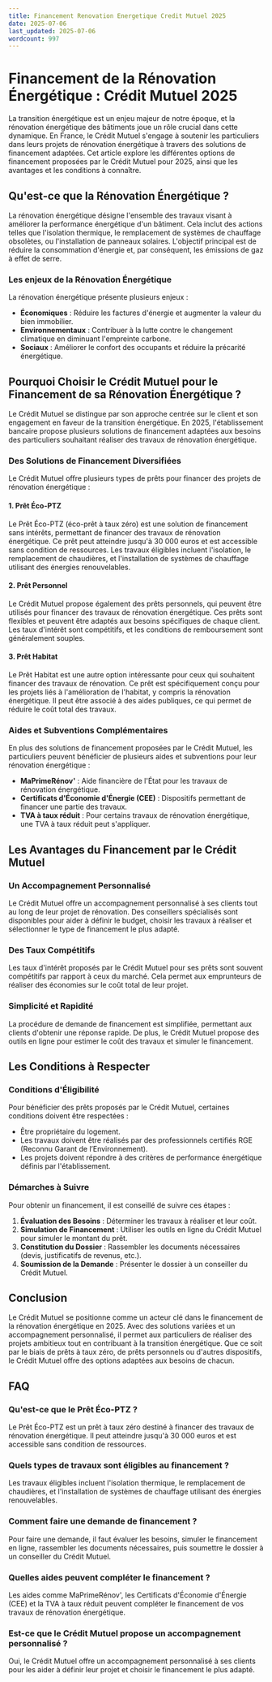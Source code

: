 ```yaml
---
title: Financement Renovation Energetique Credit Mutuel 2025
date: 2025-07-06
last_updated: 2025-07-06
wordcount: 997
---
```


# Financement de la Rénovation Énergétique : Crédit Mutuel 2025

La transition énergétique est un enjeu majeur de notre époque, et la rénovation énergétique des bâtiments joue un rôle crucial dans cette dynamique. En France, le Crédit Mutuel s'engage à soutenir les particuliers dans leurs projets de rénovation énergétique à travers des solutions de financement adaptées. Cet article explore les différentes options de financement proposées par le Crédit Mutuel pour 2025, ainsi que les avantages et les conditions à connaître.

## Qu'est-ce que la Rénovation Énergétique ?

La rénovation énergétique désigne l'ensemble des travaux visant à améliorer la performance énergétique d'un bâtiment. Cela inclut des actions telles que l'isolation thermique, le remplacement de systèmes de chauffage obsolètes, ou l'installation de panneaux solaires. L'objectif principal est de réduire la consommation d'énergie et, par conséquent, les émissions de gaz à effet de serre.

### Les enjeux de la Rénovation Énergétique

La rénovation énergétique présente plusieurs enjeux :

- **Économiques** : Réduire les factures d'énergie et augmenter la valeur du bien immobilier.
- **Environnementaux** : Contribuer à la lutte contre le changement climatique en diminuant l'empreinte carbone.
- **Sociaux** : Améliorer le confort des occupants et réduire la précarité énergétique.

## Pourquoi Choisir le Crédit Mutuel pour le Financement de sa Rénovation Énergétique ?

Le Crédit Mutuel se distingue par son approche centrée sur le client et son engagement en faveur de la transition énergétique. En 2025, l'établissement bancaire propose plusieurs solutions de financement adaptées aux besoins des particuliers souhaitant réaliser des travaux de rénovation énergétique.

### Des Solutions de Financement Diversifiées

Le Crédit Mutuel offre plusieurs types de prêts pour financer des projets de rénovation énergétique :

#### 1. Prêt Éco-PTZ

Le Prêt Éco-PTZ (éco-prêt à taux zéro) est une solution de financement sans intérêts, permettant de financer des travaux de rénovation énergétique. Ce prêt peut atteindre jusqu'à 30 000 euros et est accessible sans condition de ressources. Les travaux éligibles incluent l'isolation, le remplacement de chaudières, et l'installation de systèmes de chauffage utilisant des énergies renouvelables.

#### 2. Prêt Personnel

Le Crédit Mutuel propose également des prêts personnels, qui peuvent être utilisés pour financer des travaux de rénovation énergétique. Ces prêts sont flexibles et peuvent être adaptés aux besoins spécifiques de chaque client. Les taux d'intérêt sont compétitifs, et les conditions de remboursement sont généralement souples.

#### 3. Prêt Habitat

Le Prêt Habitat est une autre option intéressante pour ceux qui souhaitent financer des travaux de rénovation. Ce prêt est spécifiquement conçu pour les projets liés à l'amélioration de l'habitat, y compris la rénovation énergétique. Il peut être associé à des aides publiques, ce qui permet de réduire le coût total des travaux.

### Aides et Subventions Complémentaires

En plus des solutions de financement proposées par le Crédit Mutuel, les particuliers peuvent bénéficier de plusieurs aides et subventions pour leur rénovation énergétique :

- **MaPrimeRénov'** : Aide financière de l'État pour les travaux de rénovation énergétique.
- **Certificats d'Économie d'Énergie (CEE)** : Dispositifs permettant de financer une partie des travaux.
- **TVA à taux réduit** : Pour certains travaux de rénovation énergétique, une TVA à taux réduit peut s'appliquer.

## Les Avantages du Financement par le Crédit Mutuel

### Un Accompagnement Personnalisé

Le Crédit Mutuel offre un accompagnement personnalisé à ses clients tout au long de leur projet de rénovation. Des conseillers spécialisés sont disponibles pour aider à définir le budget, choisir les travaux à réaliser et sélectionner le type de financement le plus adapté.

### Des Taux Compétitifs

Les taux d'intérêt proposés par le Crédit Mutuel pour ses prêts sont souvent compétitifs par rapport à ceux du marché. Cela permet aux emprunteurs de réaliser des économies sur le coût total de leur projet.

### Simplicité et Rapidité

La procédure de demande de financement est simplifiée, permettant aux clients d'obtenir une réponse rapide. De plus, le Crédit Mutuel propose des outils en ligne pour estimer le coût des travaux et simuler le financement.

## Les Conditions à Respecter

### Conditions d'Éligibilité

Pour bénéficier des prêts proposés par le Crédit Mutuel, certaines conditions doivent être respectées :

- Être propriétaire du logement.
- Les travaux doivent être réalisés par des professionnels certifiés RGE (Reconnu Garant de l’Environnement).
- Les projets doivent répondre à des critères de performance énergétique définis par l'établissement.

### Démarches à Suivre

Pour obtenir un financement, il est conseillé de suivre ces étapes :

1. **Évaluation des Besoins** : Déterminer les travaux à réaliser et leur coût.
2. **Simulation de Financement** : Utiliser les outils en ligne du Crédit Mutuel pour simuler le montant du prêt.
3. **Constitution du Dossier** : Rassembler les documents nécessaires (devis, justificatifs de revenus, etc.).
4. **Soumission de la Demande** : Présenter le dossier à un conseiller du Crédit Mutuel.

## Conclusion

Le Crédit Mutuel se positionne comme un acteur clé dans le financement de la rénovation énergétique en 2025. Avec des solutions variées et un accompagnement personnalisé, il permet aux particuliers de réaliser des projets ambitieux tout en contribuant à la transition énergétique. Que ce soit par le biais de prêts à taux zéro, de prêts personnels ou d'autres dispositifs, le Crédit Mutuel offre des options adaptées aux besoins de chacun.

## FAQ

### Qu'est-ce que le Prêt Éco-PTZ ?

Le Prêt Éco-PTZ est un prêt à taux zéro destiné à financer des travaux de rénovation énergétique. Il peut atteindre jusqu'à 30 000 euros et est accessible sans condition de ressources.

### Quels types de travaux sont éligibles au financement ?

Les travaux éligibles incluent l'isolation thermique, le remplacement de chaudières, et l'installation de systèmes de chauffage utilisant des énergies renouvelables.

### Comment faire une demande de financement ?

Pour faire une demande, il faut évaluer les besoins, simuler le financement en ligne, rassembler les documents nécessaires, puis soumettre le dossier à un conseiller du Crédit Mutuel.

### Quelles aides peuvent compléter le financement ?

Les aides comme MaPrimeRénov', les Certificats d'Économie d'Énergie (CEE) et la TVA à taux réduit peuvent compléter le financement de vos travaux de rénovation énergétique.

### Est-ce que le Crédit Mutuel propose un accompagnement personnalisé ?

Oui, le Crédit Mutuel offre un accompagnement personnalisé à ses clients pour les aider à définir leur projet et choisir le financement le plus adapté.
